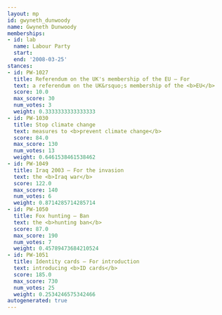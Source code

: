 ```yaml
---
layout: mp
id: gwyneth_dunwoody
name: Gwyneth Dunwoody
memberships:
- id: lab
  name: Labour Party
  start: 
  end: '2008-03-25'
stances:
- id: PW-1027
  title: Referendum on the UK's membership of the EU — For
  text: a referendum on the UK&rsquo;s membership of the <b>EU</b>
  score: 10.0
  max_score: 30
  num_votes: 3
  weight: 0.3333333333333333
- id: PW-1030
  title: Stop climate change
  text: measures to <b>prevent climate change</b>
  score: 84.0
  max_score: 130
  num_votes: 13
  weight: 0.6461538461538462
- id: PW-1049
  title: Iraq 2003 — For the invasion
  text: the <b>Iraq war</b>
  score: 122.0
  max_score: 140
  num_votes: 6
  weight: 0.8714285714285714
- id: PW-1050
  title: Fox hunting — Ban
  text: the <b>hunting ban</b>
  score: 87.0
  max_score: 190
  num_votes: 7
  weight: 0.45789473684210524
- id: PW-1051
  title: Identity cards — For introduction
  text: introducing <b>ID cards</b>
  score: 185.0
  max_score: 730
  num_votes: 25
  weight: 0.2534246575342466
autogenerated: true
---
```

